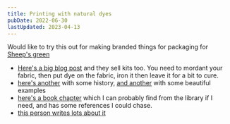 ```yaml
---
title: Printing with natural dyes
pubDate: 2022-06-30
lastUpdated: 2023-04-13
---
```


Would like to try this out for making branded things for packaging for [Sheep's green](https://www.sheepsgreencrafts.co.uk)

- [Here's a big blog post](https://www.sat-su-ma.studio/blogs/tips-and-ideas-on-natural-dyeing/printing-with-natural-dyes) and they sell kits too. You need to mordant your fabric, then put dye on the fabric, iron it then leave it for a bit to cure.
- [here's another](https://www.suzannedekel.com/post/printing-with-natural-dyes) with some history, [and another](https://www.jennydean.co.uk/printing-and-painting-with-natural-dye-extracts/) with some beautiful examples
- [here's a book chapter](https://link.springer.com/chapter/10.1007/978-3-030-38545-3_1) which I can probably find from the library if I need, and has some references I could chase.
- [this person writes lots about it](https://dancewithcolour.com/tag/natural-dye-printing/)
